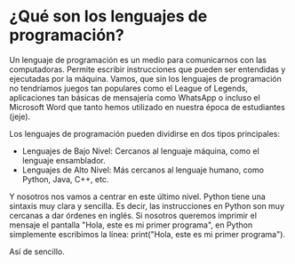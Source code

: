 # ¿Qué son los lenguajes de programación?

Un lenguaje de programación es un medio para comunicarnos con las computadoras. Permite escribir instrucciones que pueden ser entendidas y ejecutadas por la máquina. 
Vamos, que sin los lenguajes de programación no tendríamos juegos tan populares como el League of Legends, aplicaciones tan básicas de mensajería como WhatsApp o incluso el Microsoft Word que tanto hemos utilizado en nuestra época de estudiantes (jeje). 

Los lenguajes de programación pueden dividirse en dos tipos principales:

* Lenguajes de Bajo Nivel: Cercanos al lenguaje máquina, como el lenguaje ensamblador.
* Lenguajes de Alto Nivel: Más cercanos al lenguaje humano, como Python, Java, C++, etc.

Y nosotros nos vamos a centrar en este último nivel. Python tiene una sintaxis muy clara y sencilla. Es decir, las instrucciones en Python son muy cercanas a dar órdenes en inglés. Si nosotros queremos imprimir el mensaje el pantalla "Hola, este es mi primer programa", en Python simplemente escribimos la línea:
 print("Hola, este es mi primer programa").

Así de sencillo.
